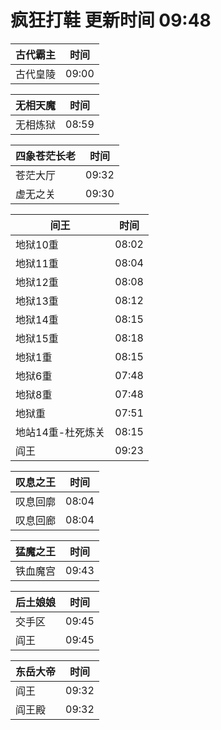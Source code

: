 # 疯狂打鞋 更新时间 09:48

| 古代霸主   | 时间    |
|--------|-------|
| 古代皇陵 | 09:00 |

| 无相天魔   | 时间    |
|--------|-------|
| 无相炼狱 | 08:59 |

| 四象苍茫长老   | 时间    |
|--------|-------|
| 苍茫大厅 | 09:32 |
| 虚无之关 | 09:30 |

| 间王   | 时间    |
|--------|-------|
| 地狱10重 | 08:02 |
| 地狱11重 | 08:04 |
| 地狱12重 | 08:08 |
| 地狱13重 | 08:12 |
| 地狱14重 | 08:15 |
| 地狱15重 | 08:18 |
| 地狱1重 | 08:15 |
| 地狱6重 | 07:48 |
| 地狱8重 | 07:48 |
| 地狱重 | 07:51 |
| 地站14重-杜死炼关 | 08:15 |
| 阎王 | 09:23 |

| 叹息之王   | 时间    |
|--------|-------|
| 叹息回廓 | 08:04 |
| 叹息回廊 | 08:04 |

| 猛魔之王   | 时间    |
|--------|-------|
| 铁血魔宫 | 09:43 |

| 后土娘娘   | 时间    |
|--------|-------|
| 交手区 | 09:45 |
| 阎王 | 09:45 |

| 东岳大帝   | 时间    |
|--------|-------|
| 阎王 | 09:32 |
| 阎王殿 | 09:32 |